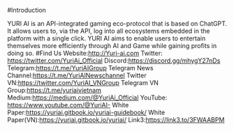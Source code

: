 #Introduction

YURI AI is an API-integrated gaming eco-protocol that is based on ChatGPT. It allows users to, via the API, log into all ecosystems embedded in the platform with a single click. YURI AI aims to enable users to entertain themselves more efficiently through AI and Game while gaining profits in doing so.
#Find Us
Website:http://Yuri-ai.com Twitter: https://twitter.com/YuriAi_Official Discord:https://discord.gg/mhygY27nDs Telegram:https://t.me/YuriAIGroup Telegram News Channel:https://t.me/YuriAINewschannel Twitter VN:https://twitter.com/YuriAI_VNGroup Telegram VN Group:https://t.me/yuriaivietnam Medium:https://medium.com/@YuriAi_Official YouTube: https://www.youtube.com/@YuriAI- White Paper:https://yuriai.gitbook.io/yuriai-guidebook/ White Paper(VN):https://yuriai.gitbook.io/yuriai/ Link3:https://link3.to/3FWAABPM